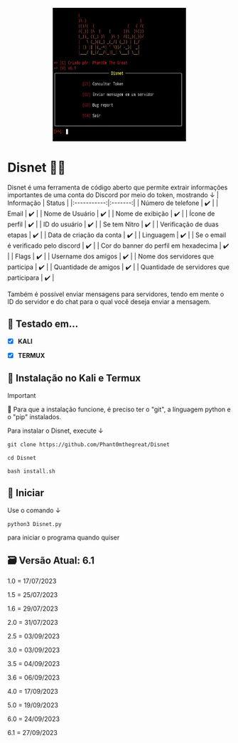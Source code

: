 <p align="center">

  <img width="300" height="300" src="IMG-20230927-WA0009.jpg">
  
# Disnet 💉🔥
Disnet é uma ferramenta de código aberto que permite extrair informações importantes de uma conta do Discord por meio do token, mostrando ↓
|   Informação    |  Status |
|:-----------:|:-------:|
| Número de telefone | ✔️ |
| Email | ✔️ |
| Nome de Usuário | ✔️ |
| Nome de exibição | ✔️  |
| Ícone de perfil | ✔️ |
| ID do usuário | ✔️ |
| Se tem Nitro | ✔️ |
| Verificação de duas etapas | ✔️ |
| Data de criação da conta | ✔️ |
| Linguagem | ✔️ |
| Se o email é verificado pelo discord | ✔️ |
| Cor do banner do perfil em hexadecima | ✔️ |
| Flags | ✔️ |
| Username dos amigos | ✔️ |
| Nome dos servidores que participa | ✔️ |
| Quantidade de amigos | ✔️ |
| Quantidade de servidores que participara | ✔️ |

Também é possível enviar mensagens para servidores, tendo em mente o ID do servidor e do chat para o qual você deseja enviar a mensagem.
## 🧪 Testado em...
 - [x] **KALI** 

 - [x] **TERMUX**

## 🔧 Instalação no Kali e Termux
> [!IMPORTANT]
> 📩
> Para que a instalação funcione, é preciso ter o "git", a línguagem python e o "pip" instalados.

Para instalar o Disnet, execute ↓
```
git clone https://github.com/Phant0mthegreat/Disnet
```
```
cd Disnet
```
```
bash install.sh
```
## 💉 Iniciar
Use o comando ↓
```
python3 Disnet.py
```
para iniciar o programa quando quiser

## 🗃️ Versão Atual: 6.1
1.0 = 17/07/2023

1.5 = 25/07/2023

1.6 = 29/07/2023

2.0 = 31/07/2023

2.5 = 03/09/2023

3.0 = 03/09/2023

3.5 = 04/09/2023

3.6 = 06/09/2023

4.0 = 17/09/2023

5.0 = 19/09/2023

6.0 = 24/09/2023

6.1 = 27/09/2023
